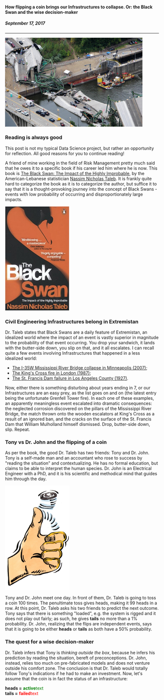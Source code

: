 #### **How flipping a coin brings our Infrastructures to collapse. Or: the Black Swan and the wise decision-maker**
##### September 17, 2017
---

<img src="/images/minnesota-bridge-collapse.jpg" width="450" height="290"> 


### Reading is always good

This post is not my typical Data Science project, but rather an opportunity for reflection. All good reasons for you to continue reading!

A friend of mine working in the field of Risk Management pretty much said that he owes it to a specific book if his career led him where he is now. This book is [The Black Swan: The Impact of the Highly Improbable](https://en.wikipedia.org/wiki/The_Black_Swan:_The_Impact_of_the_Highly_Improbable), by the American-Lebanese statistician [Nassim Nicholas Taleb](https://en.wikipedia.org/wiki/Nassim_Nicholas_Taleb). It is frankly quite hard to categorize the book as it is to categorize the author, but suffice it to say that it is a thought-provoking journey into the concept of Black Swans - events with low probability of occurring and disproportionately large impacts. 

<img src="/images/BlackSwan.jpg" width="210" height="340"> 

### Civil Engineering Infrastructures belong in Extremistan

Dr. Taleb states that Black Swans are a daily feature of Extremistan, an idealized world where the impact of an event is vastly superior in magnitude to the probability of that event occurring. You drop your sandwich, it lands with the butter-side down, you slip on that, and it all escalates. I can recall quite a few events involving Infrastructures that happened in a less idealized world:
- [The I-35W Mississippi River Bridge collapse in Minneapolis (2007)](https://en.wikipedia.org/wiki/I-35W_Mississippi_River_bridge);
- [The King's Cross fire in London (1987)](https://en.wikipedia.org/wiki/King%27s_Cross_fire);
- [The St. Francis Dam failure in Los Angeles County (1927)](https://en.wikipedia.org/wiki/St._Francis_Dam).

Now, either there is something disturbing about years ending in 7, or our Infrastructures are an easy prey, as the list goes on and on (the latest entry being the unfortunate Grenfell Tower fire). In each one of these examples, an apparently meaningless event escalated into dramatic consequences: the neglected corrosion discovered on the pillars of the Mississippi River Bridge, the match thrown onto the wooden escalators at King's Cross as a result of an ignored ban, and the cracks on the surface of the St. Francis Dam that William Mulholland himself dismissed. Drop, butter-side down, slip. Repeat.

### Tony vs Dr. John and the flipping of a coin

As per the book, the good Dr. Taleb has two friends: Tony and Dr. John. Tony is a self-made man and an accountant who rose to success by "reading the situation" and contextualizing. He has no formal education, but claims to be able to interpret the human species. Dr. John is an Electrical Engineer with a PhD, and it is his scientific and methodical mind that guides him through the day. 

<img src="/images/coin-flip.jpg" width="210" height="340"> 

Tony and Dr. John meet one day. In front of them, Dr. Taleb is going to toss a coin 100 times. The penultimate toss gives heads, making it 99 heads in a row. At this point, Dr. Taleb asks his two friends to predict the next outcome. Tony says that there is something "loaded", e.g. the system is rigged and it does not play out fairly; as such, he gives **tails** no more than a 1% probability. Dr. John, realizing that the flips are independent events, says that it is going to be either **heads** or **tails**  as both have a 50% probability. 

### The quest for a wise decision-maker

Dr. Taleb infers that Tony is *thinking outside the box*, because he infers his prediction by reading the situation, bereft of preconceptions. Dr. John, instead, relies too much on pre-fabricated models and does not venture outside his comfort zone. The conclusion is that Dr. Taleb would totally follow Tony's indications if he had to make an investment. 
Now, let's assume that the coin is in fact the status of an infrastructure:<br>

**heads =** <span style="color:green">**active**text</span><br>
**tails =** <span style="color:red">**failed**text</span><br>



